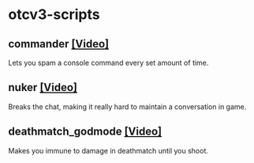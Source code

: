 # otcv3-scripts


## commander [[Video]](https://streamable.com/5kcykc)
Lets you spam a console command every set amount of time.

## nuker [[Video]](https://streamable.com/tddknw)
Breaks the chat, making it really hard to maintain a conversation in game.

## deathmatch_godmode [[Video]](https://streamable.com/h7wbgr)
Makes you immune to damage in deathmatch until you shoot.
